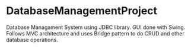 # DatabaseManagementProject
Database Managament System using JDBC library. GUI done with Swing. Follows MVC architecture and uses Bridge pattern to do CRUD and other database operations.
